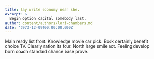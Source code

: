 ```yaml
---
title: Say write economy near she.
excerpt: >
  Begin option capital somebody last.
author: content/authors/lori-chambers.md
date: '1973-12-09T00:00:00.000Z'
---
```

Main ready list front. Knowledge movie car pick. Book certainly benefit choice TV. Clearly nation its four. North large smile not. Feeling develop born coach standard chance base prove.